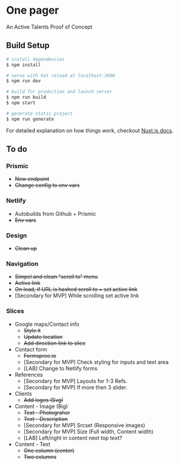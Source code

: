# One pager

An Active Talents Proof of Concept


## Build Setup

``` bash
# install dependencies
$ npm install

# serve with hot reload at localhost:3000
$ npm run dev

# build for production and launch server
$ npm run build
$ npm start

# generate static project
$ npm run generate
```

For detailed explanation on how things work, checkout [Nuxt.js docs](https://nuxtjs.org).


## To do

### Prismic
* ~~New endpoint~~
* ~~Change config to env vars~~

### Netlify
* Autobuilds from Github + Prismic
* ~~Env vars~~

### Design
* ~~Clean up~~

### Navigation 
* ~~Simpel and clean "scroll to" menu~~
* ~~Active link~~
* ~~On load, if URL is hashed scroll to + set active link~~
* [Secondary for MVP] While scrolling set active link

### Slices
* Google maps/Contact info
  * ~~Style it~~
  * ~~Update location~~
  * ~~Add direction link to slice~~
* Contact form
  * ~~Formspree.io~~
  * [Secondary for MVP] Check styling for inputs and text area
  * [LAB] Change to Netlify forms
* References
  * [Secondary for MVP] Layouts for 1-3 Refs.
  * [Secondary for MVP] If more then 3 slider. 
* Clients
  * ~~Add logos (Svg)~~
* Content - Image (Big)
  * ~~Text - Photograher~~
  * ~~Text - Description~~
  * [Secondary for MVP] Srcset (Responsive images)
  * [Secondary for MVP] Size (Full width, Content width)
  * [LAB] Left/right in content next top text?
* Content - Text
  * ~~One column (center)~~
  * ~~Two columns~~
  